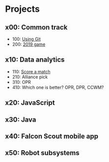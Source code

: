 # Projects

## x00: Common track

- 100: [Using Git](using_git.md)
- 200: [2019 game](2019_game.md)

## x10: Data analytics

- 110: [Score a match](score_match.md)
- 210: Alliance pick
- 310: OPR
- 410: Which one is better? OPR, DPR, CCWM?

## x20: JavaScript

## x30: Java

## x40: Falcon Scout mobile app

## x50: Robot subsystems
